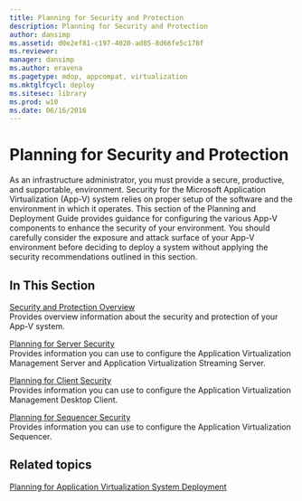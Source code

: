 ```yaml
---
title: Planning for Security and Protection
description: Planning for Security and Protection
author: dansimp
ms.assetid: d0e2ef81-c197-4020-ad85-8d66fe5c178f
ms.reviewer: 
manager: dansimp
ms.author: eravena
ms.pagetype: mdop, appcompat, virtualization
ms.mktglfcycl: deploy
ms.sitesec: library
ms.prod: w10
ms.date: 06/16/2016
---
```



# Planning for Security and Protection


As an infrastructure administrator, you must provide a secure, productive, and supportable, environment. Security for the Microsoft Application Virtualization (App-V) system relies on proper setup of the software and the environment in which it operates. This section of the Planning and Deployment Guide provides guidance for configuring the various App-V components to enhance the security of your environment. You should carefully consider the exposure and attack surface of your App-V environment before deciding to deploy a system without applying the security recommendations outlined in this section.

## In This Section


<a href="" id="security-and-protection-overview"></a>[Security and Protection Overview](security-and-protection-overview.md)  
Provides overview information about the security and protection of your App-V system.

<a href="" id="planning-for-server-security"></a>[Planning for Server Security](planning-for-server-security.md)  
Provides information you can use to configure the Application Virtualization Management Server and Application Virtualization Streaming Server.

<a href="" id="planning-for-client-security"></a>[Planning for Client Security](planning-for-client-security.md)  
Provides information you can use to configure the Application Virtualization Management Desktop Client.

<a href="" id="planning-for-sequencer-security"></a>[Planning for Sequencer Security](planning-for-sequencer-security.md)  
Provides information you can use to configure the Application Virtualization Sequencer.

## Related topics


[Planning for Application Virtualization System Deployment](planning-for-application-virtualization-system-deployment.md)

 

 





